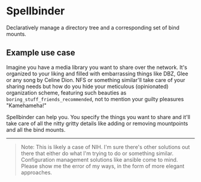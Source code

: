Spellbinder
===========

Declaratively manage a directory tree and a corresponding set of bind mounts.

Example use case
----------------

Imagine you have a media library you want to share over the network. It's
organized to your liking and filled with embarrassing things like DBZ, Glee
or any song by Celine Dion. NFS or something similar'll take care of your
sharing needs but how do you hide your meticulous (opinionated) organization
scheme, featuring such beauties as `boring_stuff_friends_recommended`, not to
mention your guilty pleasures "Kamehameha!"

Spellbinder can help you. You specify the things you want to share and it'll
take care of all the nitty gritty details like adding or removing mountpoints
and all the bind mounts.

---

> Note: This is likely a case of NIH. I'm sure there's other solutions out there
that either do what I'm trying to do or something similar. Configuration
management solutions like ansible come to mind.
  Please show me the error of my ways, in the form of more elegant approaches.
